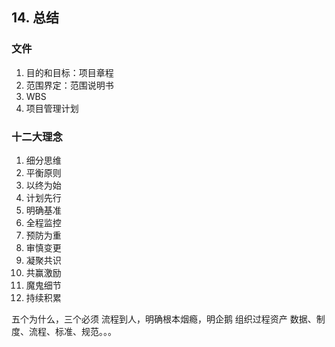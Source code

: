 ## 14. 总结
### 文件
1. 目的和目标：项目章程
2. 范围界定：范围说明书
3. WBS
4. 项目管理计划

### 十二大理念
1. 细分思维
2. 平衡原则
3. 以终为始
4. 计划先行
5. 明确基准
6. 全程监控
7. 预防为重
8. 审慎变更
9. 凝聚共识
10. 共赢激励
11. 魔鬼细节
12. 持续积累

五个为什么，三个必须
流程到人，明确根本烟瘾，明企鹅
组织过程资产
数据、制度、流程、标准、规范。。。

